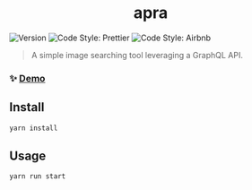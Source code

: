 <h1 align="center">apra</h1>
<p>
  <img alt="Version" src="https://img.shields.io/badge/version-0.1.0-blue.svg?cacheSeconds=2592000" />
  <img alt="Code Style: Prettier" src="https://img.shields.io/badge/code_style-prettier-ff69b4.svg?style=flat-square" />
  <img alt="Code Style: Airbnb" src="https://img.shields.io/badge/code%20style-airbnb-blue.svg" />
</p>

> A simple image searching tool leveraging a GraphQL API.

### ✨ [Demo](hello)

## Install

```sh
yarn install
```

## Usage

```sh
yarn run start
```
